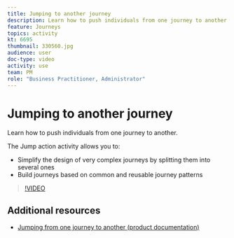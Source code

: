 ```yaml
---
title: Jumping to another journey
description: Learn how to push individuals from one journey to another. 
feature: Journeys
topics: activity
kt: 6695
thumbnail: 330560.jpg
audience: user
doc-type: video
activity: use
team: PM
role: "Business Practitioner, Administrator"
---
```


# Jumping to another journey

Learn how to push individuals from one journey to another.

The Jump action activity allows you to:

* Simplify the design of very complex journeys by splitting them into several ones
* Build journeys based on common and reusable journey patterns

>[!VIDEO](https://video.tv.adobe.com/v/330560?quality=12)

## Additional resources

* [Jumping from one journey to another (product documentation)](https://experienceleague.adobe.com/docs/journeys/using/building-journeys/about-journey-building/action-activities/jump.html?lang=en#building-journeys)
  